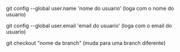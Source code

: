 git config --global user.name 'nome do usuario'
(loga com o nome do usuario)

git config --global user.email 'email do usuario'
(loga com o email do usuario)

git checkout "nome da branch"
(muda para uma branch diferente)
